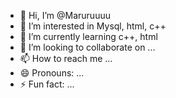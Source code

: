 - 👋 Hi, I’m @Maruruuuu
- 👀 I’m interested in Mysql, html, c++
- 🌱 I’m currently learning c++, html
- 💞️ I’m looking to collaborate on ...
- 📫 How to reach me ...
- 😄 Pronouns: ...
- ⚡ Fun fact: ...

<!---
Maruruuuu/Maruruuuu is a ✨ special ✨ repository because its `README.md` (this file) appears on your GitHub profile.
You can click the Preview link to take a look at your changes.
--->
